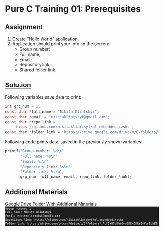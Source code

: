 # Pure C Training 01: Prerequisites

## Assignment
1. Create “Hello World” application.
2. Application should print your info on the screen:
   - Group number;
   - Full name;
   - Email;
   - Repository link;
   - Shared folder link.
   
## [Solution](hello_world.c)
Following variables save data to print:
```c
int grp_num = 1;
const char *full_name = "Nikita Kliatskyi";
const char *email = "nikitakliatskyi@gmail.com";
const char *repo_link =
    "https://github.com/nikitakliatskyi/gl_embedded_tasks";
const char *folder_link = "https://drive.google.com/drive/u/0/folders/"
```
Following code prints data, saved in the previously shown variables:
```c
printf("Group number: %d\n"
       "Full name: %s\n"
       "Email: %s\n"
       "Repository link: %s\n"
       "Folder link: %s\n",
       grp_num, full_name, email, repo_link, folder_link);
```

## Additional Materials
[Google Drive Folder With Additional Materials](https://drive.google.com/drive/folders/1SrlqJSQuhzOhNr49mxPd0xnu69ddVhVk?usp=share_link)
![Program Output](additional_materials/execution_result.png)
